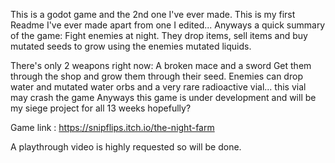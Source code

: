 This is a godot game and the 2nd one I've ever made.
This is my first Readme I've ever made apart from one I edited...
Anyways a quick summary of the game:
Fight enemies at night. They drop items, sell items and buy mutated seeds to grow using the enemies mutated liquids.

There's only 2 weapons right now:
A broken mace
and a sword
Get them through the shop and grow them through their seed.
Enemies can drop water and mutated water orbs and a very rare radioactive vial... this vial may crash the game
Anyways this game is under development and will be my siege project for all 13 weeks hopefully?

Game link : https://snipflips.itch.io/the-night-farm

A playthrough video is highly requested so will be done.
